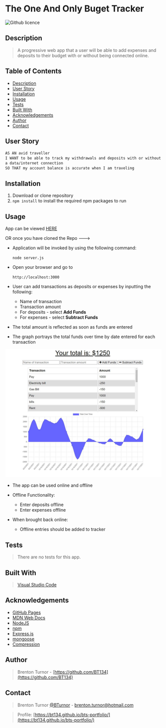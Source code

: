 # The One And Only Buget Tracker
![Github licence](http://img.shields.io/badge/license-MIT-blue.svg)
## Description

> A progressive web app that a user will be able to add expenses and deposits to their budget with or without being connected online.

 ## Table of Contents 
  - [Description](#description)
  - [User Story](#user-story)
  - [Installation](#installation)
  - [Usage](#usage)
  - [Tests](#tests)
  - [Built With](#built-with)
  - [Acknowledgements](#acknowledgements)
  - [Author](#author)
  - [Contact](#contact)

## User Story
```
AS AN avid traveller
I WANT to be able to track my withdrawals and deposits with or without a data/internet connection
SO THAT my account balance is accurate when I am traveling
```

## Installation

1. Download or clone repository
2. `npm install` to install the required npm packages to run

## Usage

App can be viewed [HERE](https://the-one-and-only-budgettracker.herokuapp.com/)

OR once you have cloned the Repo --->

* Application will be invoked by using the following command:

  `node server.js`

* Open your browser and go to
  
  `http://localhost:3000`

* User can add transactions as deposits or expenses by inputting the following:
  * Name of transaction
  * Transaction amount
  * For deposits - select **Add Funds**
  * For expenses - select **Subtract Funds**

* The total amount is reflected as soon as funds are entered

* The graph portrays the total funds over time by date entered for each transaction

<img src="public\assets\screenshot.JPG" alt= "Screenshot of budget tracker app">

* The app can be used online and offline

* Offline Functionality:
  * Enter deposits offline
  * Enter expenses offline

* When brought back online:
  * Offline entries should be added to tracker

## Tests

> There are no tests for this app.

## Built With

> [Visual Studio Code](https://code.visualstudio.com/)

## Acknowledgements

* [GitHub Pages](https://pages.github.com)
* [MDN Web Docs](https://developer.mozilla.org/en-US/)
* [NodeJS](https://nodejs.org/en/)
* [npm](https://www.npmjs.com/)
* [Express.js](https://expressjs.com/)
* [mongoose](https://mongoosejs.com/docs/)
* [Compression](https://www.npmjs.com/package/compression)

## Author

> Brenton Turnor - [https://github.com/BT134](https://github.com/BT134)

## Contact 

> Brenton Turnor [@BTurnor](https://twitter.com/BTurnor) - brenton.turnor@hotmail.com

> Profile: [https://bt134.github.io/bts-portfolio/](https://bt134.github.io/bts-portfolio/)
